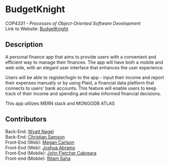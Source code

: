 # BudgetKnight
*COP4331 - Processes of Object-Oriented Software Development*
<br> Link to Website: [BudgetKnight](https://budgetknight.herokuapp.com/)

## Description
A personal finance app that aims to provide users with a convenient and efficient way to manage their finances. The app will have both a mobile and web side, with an elegant user interface that enhances the user experience.

Users will be able to register/login to the app - input their income and report their expenses manually or by using Plaid, a financial data platform that connects to users' bank accounts. This feature will enable users to keep track of their income and spending and make informed financial decisions.

This app utilizes MERN stack and MONGODB ATLAS

## Contributors
 Back-End: [Wyatt Nagel](https://github.com/nagelwy)
<br> Back-End: [Christian Samson](https://github.com/rewindnuclear)
<br> Front-End (Web): [Megan Carlson](https://github.com/meglc)
<br> Front-End (Web): [Joshua Abrams](https://github.com/j-b-rams)
<br> Front-End (Mobile): [John Fletcher Cabreara](johncabrera77)
<br> Front-end (Mobile): [Ritam Saha](https://github.com/riptam)
